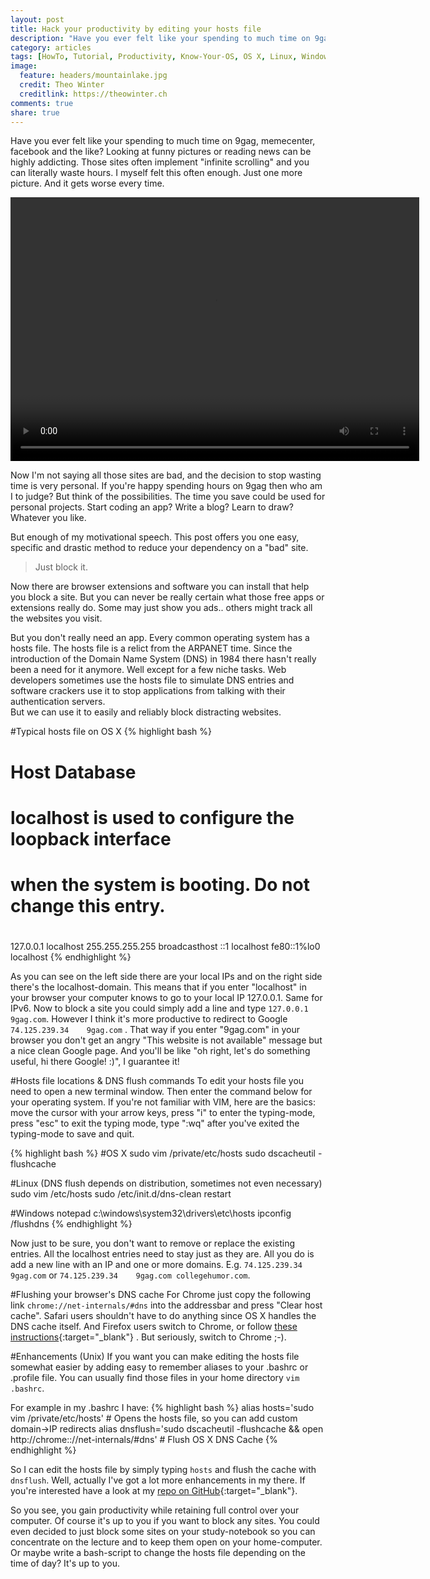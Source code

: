 ```yaml
---
layout: post
title: Hack your productivity by editing your hosts file
description: "Have you ever felt like your spending to much time on 9gag and the like? Learn how to edit your hosts file and stop wasting time."
category: articles
tags: [HowTo, Tutorial, Productivity, Know-Your-OS, OS X, Linux, Windows]
image:
  feature: headers/mountainlake.jpg
  credit: Theo Winter
  creditlink: https://theowinter.ch
comments: true
share: true
---
```


Have you ever felt like your spending to much time on 9gag, memecenter, facebook and the like? Looking at funny pictures or
reading news can be highly addicting. Those sites often implement "infinite scrolling" and you can literally waste 
hours. I myself felt this often enough. Just one more picture. And it gets worse every time. 

<video width="654" height="422" autoplay loop controls>
  <source src="{{ site.url }}/videos/9gag.mp4" type="video/mp4">
  <object id="flowplayer" name="flowplayer" width="654" height="422" data="{{ site.url }}/assets/flash/flowplayer-3.2.5.swf" type="video/mp4" 
            type="application/x-shockwave-flash">
      <param name="movie" value="{{ site.url }}/assets/flash/flowplayer-3.2.5.swf" />
      <param name="allowfullscreen" value="true" />
      <param name="flashvars" 
    value='config={"clip":"{{ site.url }}/videos/9gag.mp4"}' />
   </object>
</video>

Now I'm not saying all those sites are bad, and the decision to stop wasting time is very personal. If you're happy 
spending hours on 9gag then who am I to judge? But think of the possibilities. The time you save could be used 
for personal projects. Start coding an app? Write a blog? Learn to draw? Whatever you like.

But enough of my motivational speech. This post offers you one easy, specific and drastic method to reduce your 
dependency on a "bad" site.

>    Just block it.
    
Now there are browser extensions and software you can install that help you block a site. But you can never be really certain 
what those free apps or extensions really do. Some may just show you ads.. others might track all the websites you visit.

But you don't really need an app. Every common operating system has a hosts file. The hosts file is a relict from the 
ARPANET time. Since the introduction of the Domain Name System (DNS) in 1984 there hasn't really been a need for it
anymore. Well except for a few niche tasks. Web developers sometimes use the hosts file to simulate DNS entries and 
software crackers use it to stop applications from talking with their authentication servers.  
But we can use it to easily and reliably block distracting websites.

#Typical hosts file on OS X
{% highlight bash %}
##
# Host Database
#
# localhost is used to configure the loopback interface
# when the system is booting.  Do not change this entry.
#
##
127.0.0.1	localhost
255.255.255.255	broadcasthost
::1             localhost 
fe80::1%lo0	localhost
{% endhighlight %}

As you can see on the left side there are your local IPs and on the right side there's the localhost-domain. This means
that if you enter "localhost" in your browser your computer knows to go to your local IP 127.0.0.1. Same for IPv6.
Now to block a site you could simply add a line and type `127.0.0.1      9gag.com`. However I think it's more 
productive to redirect to Google `74.125.239.34    9gag.com` . That way if you enter "9gag.com" in your browser you don't get an angry 
"This website is not available" message but a nice clean Google page. And you'll be like "oh right, let's do something useful,
hi there Google! :)", I guarantee it!

#Hosts file locations & DNS flush commands
To edit your hosts file you need to open a new terminal window. Then enter the command below for your operating system. 
If you're not familiar with VIM, here are the basics: move the cursor with your arrow keys, press "i" to enter the
typing-mode, press "esc" to exit the typing mode, type ":wq" after you've exited the typing-mode to save and quit. 

{% highlight bash %}
#OS X
sudo vim /private/etc/hosts
sudo dscacheutil -flushcache

#Linux (DNS flush depends on distribution, sometimes not even necessary)
sudo vim /etc/hosts
sudo /etc/init.d/dns-clean restart

#Windows
notepad c:\windows\system32\drivers\etc\hosts
ipconfig /flushdns
{% endhighlight %}

Now just to be sure, you don't want to remove or replace the existing entries. All the localhost entries need to stay
just as they are. All you do is add a new line with an IP and one or more domains. E.g.
`74.125.239.34    9gag.com` or `74.125.239.34    9gag.com collegehumor.com`.

#Flushing your browser's DNS cache
For Chrome just copy the following link `chrome://net-internals/#dns` into the addressbar and press "Clear host cache". 
Safari users shouldn't have to do anything since OS X handles the DNS cache itself. And Firefox users switch to Chrome, or follow [these instructions](http://www.kahunaburger.com/2009/03/18/clear-dns-cache-in-firefox/){:target="_blank"}
. But seriously, switch to Chrome ;-).

#Enhancements (Unix)
If you want you can make editing the hosts file somewhat easier by adding easy to remember aliases to your 
.bashrc or .profile file. You can usually find those files in your home directory `vim .bashrc`.

For example in my .bashrc I have:
{% highlight bash %}
alias hosts='sudo vim /private/etc/hosts'           # Opens the hosts file, so you can add custom domain->IP redirects
alias dnsflush='sudo dscacheutil -flushcache && open http://chrome:://net-internals/#dns'   # Flush OS X DNS Cache
{% endhighlight %}

So I can edit the hosts file by simply typing `hosts` and flush the cache with `dnsflush`. Well, actually I've got a lot 
more enhancements in my there. If you're interested have a look at my [repo on GitHub](https://github.com/aerobless/UnixShell){:target="_blank"}.

So you see, you gain productivity while retaining full control over your computer. Of course it's up to you if you
want to block any sites. You could even decided to just block some sites on your study-notebook so you can concentrate
on the lecture and to keep them open on your home-computer. Or maybe write a bash-script to change the hosts file
depending on the time of day? It's up to you.
